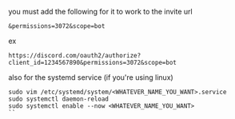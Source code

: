 you must add the following for it to work to the invite url
```
&permissions=3072&scope=bot
```
ex 
```
https://discord.com/oauth2/authorize?client_id=1234567890&permissions=3072&scope=bot
```
also for the systemd service (if you're using linux)
```
sudo vim /etc/systemd/system/<WHATEVER_NAME_YOU_WANT>.service
sudo systemctl daemon-reload
sudo systemctl enable --now <WHATEVER_NAME_YOU_WANT>
``
